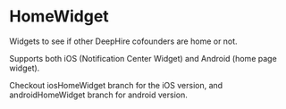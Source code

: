 # HomeWidget
Widgets to see if other DeepHire cofounders are home or not. 

Supports both iOS (Notification Center Widget) and Android (home page widget). 

Checkout iosHomeWidget branch for the iOS version, and androidHomeWidget branch for android version. 
